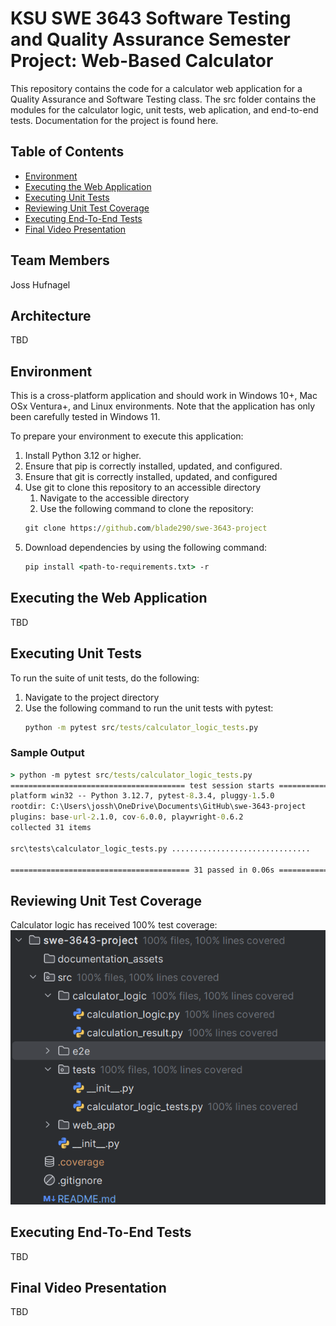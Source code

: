 # KSU SWE 3643 Software Testing and Quality Assurance Semester Project: Web-Based Calculator
This repository contains the code for a calculator web application for a Quality Assurance and Software Testing class.
The src folder contains the modules for the calculator logic, unit tests, web aplication, and end-to-end tests. 
Documentation for the project is found here.

## Table of Contents

- [Environment](#environment)
- [Executing the Web Application](#executing-the-web-application)
- [Executing Unit Tests](#executing-unit-tests)
- [Reviewing Unit Test Coverage](#reviewing-unit-test-coverage)
- [Executing End-To-End Tests](#executing-end-to-end-tests)
- [Final Video Presentation](#final-video-presentation)

## Team Members

 Joss Hufnagel

## Architecture

TBD

## Environment

This is a cross-platform application and should work in Windows 10+, Mac OSx Ventura+, and Linux environments. 
Note that the application has only been carefully tested in Windows 11.

To prepare your environment to execute this application:
1. Install Python 3.12 or higher.
2. Ensure that pip is correctly installed, updated, and configured.
3. Ensure that git is correctly installed, updated, and configured
4. Use git to clone this repository to an accessible directory 
   1. Navigate to the accessible directory
   2. Use the following command to clone the repository:
    ```cmd
    git clone https://github.com/blade290/swe-3643-project
    ```
5. Download dependencies by using the following command:
    ```cmd
   pip install <path-to-requirements.txt> -r 
   ```
## Executing the Web Application

TBD

## Executing Unit Tests

To run the suite of unit tests, do the following:
1. Navigate to the project directory
2. Use the following command to run the unit tests with pytest:
    ```cmd
   python -m pytest src/tests/calculator_logic_tests.py
   ```
### Sample Output
```cmd
> python -m pytest src/tests/calculator_logic_tests.py
======================================= test session starts ========================================
platform win32 -- Python 3.12.7, pytest-8.3.4, pluggy-1.5.0
rootdir: C:\Users\jossh\OneDrive\Documents\GitHub\swe-3643-project
plugins: base-url-2.1.0, cov-6.0.0, playwright-0.6.2
collected 31 items                                                                                                                                                                                       

src\tests\calculator_logic_tests.py ...............................                           [100%] 

======================================== 31 passed in 0.06s ======================================== 
```

## Reviewing Unit Test Coverage

Calculator logic has received 100% test coverage:
![test_coverage.png](documentation_assets/test_coverage.png)

## Executing End-To-End Tests

TBD

## Final Video Presentation

TBD
